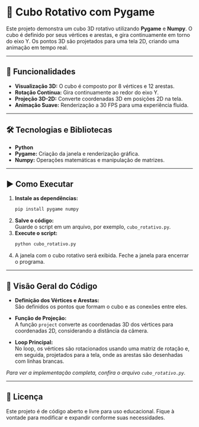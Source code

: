 # 🔲 Cubo Rotativo com Pygame

Este projeto demonstra um cubo 3D rotativo utilizando **Pygame** e **Numpy**. O cubo é definido por seus vértices e arestas, e gira continuamente em torno do eixo Y. Os pontos 3D são projetados para uma tela 2D, criando uma animação em tempo real.

---

## 🚀 Funcionalidades

- **Visualização 3D:** O cubo é composto por 8 vértices e 12 arestas.
- **Rotação Contínua:** Gira continuamente ao redor do eixo Y.
- **Projeção 3D-2D:** Converte coordenadas 3D em posições 2D na tela.
- **Animação Suave:** Renderização a 30 FPS para uma experiência fluida.

---

## 🛠️ Tecnologias e Bibliotecas

- **Python**
- **Pygame:** Criação da janela e renderização gráfica.
- **Numpy:** Operações matemáticas e manipulação de matrizes.

---

## ▶️ Como Executar

1. **Instale as dependências:**
   ```bash
   pip install pygame numpy
   ```
2. **Salve o código:**  
   Guarde o script em um arquivo, por exemplo, `cubo_rotativo.py`.
3. **Execute o script:**
   ```bash
   python cubo_rotativo.py
   ```
4. A janela com o cubo rotativo será exibida. Feche a janela para encerrar o programa.

---

## 📄 Visão Geral do Código

- **Definição dos Vértices e Arestas:**  
  São definidos os pontos que formam o cubo e as conexões entre eles.

- **Função de Projeção:**  
  A função `project` converte as coordenadas 3D dos vértices para coordenadas 2D, considerando a distância da câmera.

- **Loop Principal:**  
  No loop, os vértices são rotacionados usando uma matriz de rotação e, em seguida, projetados para a tela, onde as arestas são desenhadas com linhas brancas.

_Para ver a implementação completa, confira o arquivo `cubo_rotativo.py`._

---

## 📜 Licença

Este projeto é de código aberto e livre para uso educacional. Fique à vontade para modificar e expandir conforme suas necessidades.
